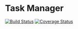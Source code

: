 # Task Manager

[![Build Status](https://img.shields.io/endpoint.svg?url=https%3A%2F%2Factions-badge.atrox.dev%2Fsk8higher%2Ftask-manager%2Fbadge%3Fref%3Ddevelop&style=flat)](https://actions-badge.atrox.dev/sk8higher/task-manager/goto?ref=develop)
[![Coverage Status](https://coveralls.io/repos/github/sk8higher/task-manager/badge.svg?branch=develop)](https://coveralls.io/github/sk8higher/task-manager?branch=develop)
